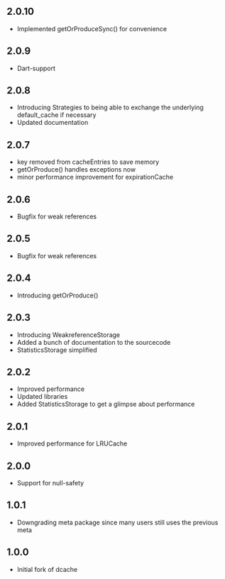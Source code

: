 ## 2.0.10

* Implemented getOrProduceSync() for convenience

## 2.0.9

* Dart-support

## 2.0.8

* Introducing Strategies to being able to exchange the underlying default_cache if necessary
* Updated documentation

## 2.0.7

* key removed from cacheEntries to save memory
* getOrProduce() handles exceptions now
* minor performance improvement for expirationCache

## 2.0.6

* Bugfix for weak references

## 2.0.5

* Bugfix for weak references

## 2.0.4

* Introducing getOrProduce()

## 2.0.3

* Introducing WeakreferenceStorage
* Added a bunch of documentation to the sourcecode
* StatisticsStorage simplified

## 2.0.2

* Improved performance
* Updated libraries
* Added StatisticsStorage to get a glimpse about performance

## 2.0.1

* Improved performance for LRUCache

## 2.0.0

* Support for null-safety

## 1.0.1

* Downgrading meta package since many users still uses the previous meta

## 1.0.0

* Initial fork of dcache
